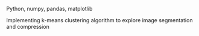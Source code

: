 Python, numpy, pandas, matplotlib

Implementing k-means clustering algorithm to explore image segmentation and compression

